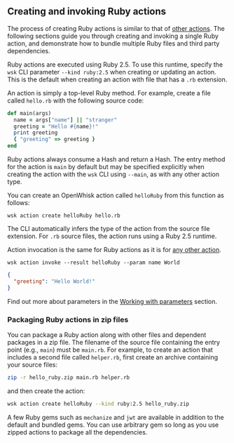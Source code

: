 <!--
#
# Licensed to the Apache Software Foundation (ASF) under one or more
# contributor license agreements.  See the NOTICE file distributed with
# this work for additional information regarding copyright ownership.
# The ASF licenses this file to You under the Apache License, Version 2.0
# (the "License"); you may not use this file except in compliance with
# the License.  You may obtain a copy of the License at
#
#     http://www.apache.org/licenses/LICENSE-2.0
#
# Unless required by applicable law or agreed to in writing, software
# distributed under the License is distributed on an "AS IS" BASIS,
# WITHOUT WARRANTIES OR CONDITIONS OF ANY KIND, either express or implied.
# See the License for the specific language governing permissions and
# limitations under the License.
#
-->

## Creating and invoking Ruby actions

The process of creating Ruby actions is similar to that of [other actions](actions.md#the-basics).
The following sections guide you through creating and invoking a single Ruby action,
and demonstrate how to bundle multiple Ruby files and third party dependencies.

Ruby actions are executed using Ruby 2.5. To use this runtime, specify the `wsk` CLI parameter
`--kind ruby:2.5` when creating or updating an action. This is the default when creating an action
with file that has a `.rb` extension.

An action is simply a top-level Ruby method. For example, create a file called `hello.rb`
with the following source code:

```ruby
def main(args)
  name = args["name"] || "stranger"
  greeting = "Hello #{name}!"
  print greeting
  { "greeting" => greeting }
end
```

Ruby actions always consume a Hash and return a Hash.
The entry method for the action is `main` by default but may be specified explicitly
when creating the action with the `wsk` CLI using `--main`, as with any other action type.

You can create an OpenWhisk action called `helloRuby` from this function as follows:

```
wsk action create helloRuby hello.rb
```

The CLI automatically infers the type of the action from the source file extension.
For `.rb` source files, the action runs using a Ruby 2.5 runtime.

Action invocation is the same for Ruby actions as it is for [any other action](actions.md#the-basics).

```
wsk action invoke --result helloRuby --param name World
```

```json
{
  "greeting": "Hello World!"
}
```

Find out more about parameters in the [Working with parameters](./parameters.md) section.

### Packaging Ruby actions in zip files

You can package a Ruby action along with other files and dependent packages in a zip file.
The filename of the source file containing the entry point (e.g., `main`) must be `main.rb`.
For example, to create an action that includes a second file called `helper.rb`,
first create an archive containing your source files:

```bash
zip -r hello_ruby.zip main.rb helper.rb
```

and then create the action:

```bash
wsk action create helloRuby --kind ruby:2.5 hello_ruby.zip
```

A few Ruby gems such as `mechanize` and `jwt` are available in addition to the default and bundled gems.
You can use arbitrary gem so long as you use zipped actions to package all the dependencies.
